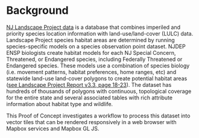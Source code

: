 # Background

<a href="http://www.state.nj.us/dep/fgw/ensp/landscape/index.htm" target="_blank">NJ Landscape Project data</a> is a database that combines imperiled and priority species location information with land-use/land-cover (LULC) data. Landscape Project species habitat areas are determined by running species-specific models on a species observation point dataset. NJDEP ENSP biologists create habitat models for each NJ Special Concern, Threatened, or Endangered species, including Federally Threatened or Endangered species. These models use a combination of species biology (i.e. movement patterns, habitat preferences, home ranges, etc) and statewide land-use land-cover polygons to create potential habitat areas (<a href="http://www.state.nj.us/dep/fgw/ensp/landscape/lp_report_3_3.pdf" target="_blank">see Landscape Project Report v3.3, page 18-23</a>). The dataset has hundreds of thousands of polygons with continuous, topological coverage for the entire state and several associated tables with rich attribute information about habitat type and wildlife.

This Proof of Concept investigates a workflow to process this dataset into vector tiles that can be rendered responsively in a web browser with Mapbox services and Mapbox GL JS.

